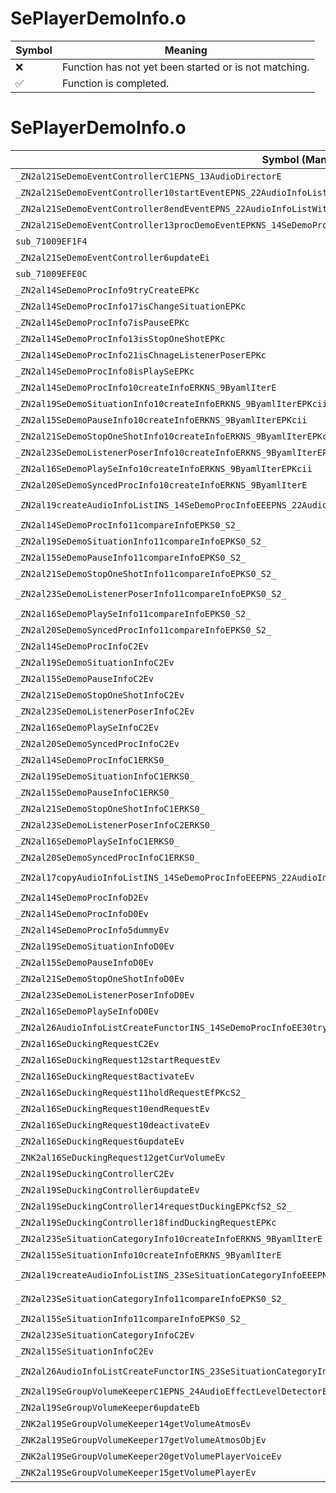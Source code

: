 # SePlayerDemoInfo.o
| Symbol | Meaning 
| ------------- | ------------- 
| :x: | Function has not yet been started or is not matching. 
| :white_check_mark: | Function is completed. 


# SePlayerDemoInfo.o
| Symbol (Mangled) | Symbol (Demangled) | Decompiled? |
| ------------- |  ------------- | ------------- |
| `_ZN2al21SeDemoEventControllerC1EPNS_13AudioDirectorE` | `al::SeDemoEventController::SeDemoEventController(al::AudioDirector *)` | :white_check_mark: |
| `_ZN2al21SeDemoEventController10startEventEPNS_22AudioInfoListWithPartsINS_14SeDemoProcInfoEEE` | `al::SeDemoEventController::startEvent(al::AudioInfoListWithParts<al::SeDemoProcInfo> *)` | :white_check_mark: |
| `_ZN2al21SeDemoEventController8endEventEPNS_22AudioInfoListWithPartsINS_14SeDemoProcInfoEEEb` | `al::SeDemoEventController::endEvent(al::AudioInfoListWithParts<al::SeDemoProcInfo> *,bool)` | :white_check_mark: |
| `_ZN2al21SeDemoEventController13procDemoEventEPKNS_14SeDemoProcInfoE` | `al::SeDemoEventController::procDemoEvent(al::SeDemoProcInfo const*)` | :white_check_mark: |
| `sub_71009EF1F4` | `` | :white_check_mark: |
| `_ZN2al21SeDemoEventController6updateEi` | `al::SeDemoEventController::update(int)` | :white_check_mark: |
| `sub_71009EFE0C` | `` | :white_check_mark: |
| `_ZN2al14SeDemoProcInfo9tryCreateEPKc` | `al::SeDemoProcInfo::tryCreate(char const*)` | :white_check_mark: |
| `_ZN2al14SeDemoProcInfo17isChangeSituationEPKc` | `al::SeDemoProcInfo::isChangeSituation(char const*)` | :white_check_mark: |
| `_ZN2al14SeDemoProcInfo7isPauseEPKc` | `al::SeDemoProcInfo::isPause(char const*)` | :white_check_mark: |
| `_ZN2al14SeDemoProcInfo13isStopOneShotEPKc` | `al::SeDemoProcInfo::isStopOneShot(char const*)` | :white_check_mark: |
| `_ZN2al14SeDemoProcInfo21isChnageListenerPoserEPKc` | `al::SeDemoProcInfo::isChnageListenerPoser(char const*)` | :white_check_mark: |
| `_ZN2al14SeDemoProcInfo8isPlaySeEPKc` | `al::SeDemoProcInfo::isPlaySe(char const*)` | :white_check_mark: |
| `_ZN2al14SeDemoProcInfo10createInfoERKNS_9ByamlIterE` | `al::SeDemoProcInfo::createInfo(al::ByamlIter const&)` | :white_check_mark: |
| `_ZN2al19SeDemoSituationInfo10createInfoERKNS_9ByamlIterEPKcii` | `al::SeDemoSituationInfo::createInfo(al::ByamlIter const&,char const*,int,int)` | :white_check_mark: |
| `_ZN2al15SeDemoPauseInfo10createInfoERKNS_9ByamlIterEPKcii` | `al::SeDemoPauseInfo::createInfo(al::ByamlIter const&,char const*,int,int)` | :white_check_mark: |
| `_ZN2al21SeDemoStopOneShotInfo10createInfoERKNS_9ByamlIterEPKcii` | `al::SeDemoStopOneShotInfo::createInfo(al::ByamlIter const&,char const*,int,int)` | :white_check_mark: |
| `_ZN2al23SeDemoListenerPoserInfo10createInfoERKNS_9ByamlIterEPKcii` | `al::SeDemoListenerPoserInfo::createInfo(al::ByamlIter const&,char const*,int,int)` | :white_check_mark: |
| `_ZN2al16SeDemoPlaySeInfo10createInfoERKNS_9ByamlIterEPKcii` | `al::SeDemoPlaySeInfo::createInfo(al::ByamlIter const&,char const*,int,int)` | :white_check_mark: |
| `_ZN2al20SeDemoSyncedProcInfo10createInfoERKNS_9ByamlIterE` | `al::SeDemoSyncedProcInfo::createInfo(al::ByamlIter const&)` | :white_check_mark: |
| `_ZN2al19createAudioInfoListINS_14SeDemoProcInfoEEEPNS_22AudioInfoListWithPartsIT_EERKNS_9ByamlIterEi` | `al::AudioInfoListWithParts<al::SeDemoProcInfo> * al::createAudioInfoList<al::SeDemoProcInfo>(al::ByamlIter const&,int)` | :white_check_mark: |
| `_ZN2al14SeDemoProcInfo11compareInfoEPKS0_S2_` | `al::SeDemoProcInfo::compareInfo(al::SeDemoProcInfo const*,al::SeDemoProcInfo const*)` | :white_check_mark: |
| `_ZN2al19SeDemoSituationInfo11compareInfoEPKS0_S2_` | `al::SeDemoSituationInfo::compareInfo(al::SeDemoSituationInfo const*,al::SeDemoSituationInfo const*)` | :white_check_mark: |
| `_ZN2al15SeDemoPauseInfo11compareInfoEPKS0_S2_` | `al::SeDemoPauseInfo::compareInfo(al::SeDemoPauseInfo const*,al::SeDemoPauseInfo const*)` | :white_check_mark: |
| `_ZN2al21SeDemoStopOneShotInfo11compareInfoEPKS0_S2_` | `al::SeDemoStopOneShotInfo::compareInfo(al::SeDemoStopOneShotInfo const*,al::SeDemoStopOneShotInfo const*)` | :white_check_mark: |
| `_ZN2al23SeDemoListenerPoserInfo11compareInfoEPKS0_S2_` | `al::SeDemoListenerPoserInfo::compareInfo(al::SeDemoListenerPoserInfo const*,al::SeDemoListenerPoserInfo const*)` | :white_check_mark: |
| `_ZN2al16SeDemoPlaySeInfo11compareInfoEPKS0_S2_` | `al::SeDemoPlaySeInfo::compareInfo(al::SeDemoPlaySeInfo const*,al::SeDemoPlaySeInfo const*)` | :white_check_mark: |
| `_ZN2al20SeDemoSyncedProcInfo11compareInfoEPKS0_S2_` | `al::SeDemoSyncedProcInfo::compareInfo(al::SeDemoSyncedProcInfo const*,al::SeDemoSyncedProcInfo const*)` | :white_check_mark: |
| `_ZN2al14SeDemoProcInfoC2Ev` | `al::SeDemoProcInfo::SeDemoProcInfo(void)` | :white_check_mark: |
| `_ZN2al19SeDemoSituationInfoC2Ev` | `al::SeDemoSituationInfo::SeDemoSituationInfo(void)` | :white_check_mark: |
| `_ZN2al15SeDemoPauseInfoC2Ev` | `al::SeDemoPauseInfo::SeDemoPauseInfo(void)` | :white_check_mark: |
| `_ZN2al21SeDemoStopOneShotInfoC2Ev` | `al::SeDemoStopOneShotInfo::SeDemoStopOneShotInfo(void)` | :white_check_mark: |
| `_ZN2al23SeDemoListenerPoserInfoC2Ev` | `al::SeDemoListenerPoserInfo::SeDemoListenerPoserInfo(void)` | :white_check_mark: |
| `_ZN2al16SeDemoPlaySeInfoC2Ev` | `al::SeDemoPlaySeInfo::SeDemoPlaySeInfo(void)` | :white_check_mark: |
| `_ZN2al20SeDemoSyncedProcInfoC2Ev` | `al::SeDemoSyncedProcInfo::SeDemoSyncedProcInfo(void)` | :white_check_mark: |
| `_ZN2al14SeDemoProcInfoC1ERKS0_` | `al::SeDemoProcInfo::SeDemoProcInfo(al::SeDemoProcInfo const&)` | :white_check_mark: |
| `_ZN2al19SeDemoSituationInfoC1ERKS0_` | `al::SeDemoSituationInfo::SeDemoSituationInfo(al::SeDemoSituationInfo const&)` | :white_check_mark: |
| `_ZN2al15SeDemoPauseInfoC1ERKS0_` | `al::SeDemoPauseInfo::SeDemoPauseInfo(al::SeDemoPauseInfo const&)` | :white_check_mark: |
| `_ZN2al21SeDemoStopOneShotInfoC1ERKS0_` | `al::SeDemoStopOneShotInfo::SeDemoStopOneShotInfo(al::SeDemoStopOneShotInfo const&)` | :white_check_mark: |
| `_ZN2al23SeDemoListenerPoserInfoC2ERKS0_` | `al::SeDemoListenerPoserInfo::SeDemoListenerPoserInfo(al::SeDemoListenerPoserInfo const&)` | :white_check_mark: |
| `_ZN2al16SeDemoPlaySeInfoC1ERKS0_` | `al::SeDemoPlaySeInfo::SeDemoPlaySeInfo(al::SeDemoPlaySeInfo const&)` | :white_check_mark: |
| `_ZN2al20SeDemoSyncedProcInfoC1ERKS0_` | `al::SeDemoSyncedProcInfo::SeDemoSyncedProcInfo(al::SeDemoSyncedProcInfo const&)` | :white_check_mark: |
| `_ZN2al17copyAudioInfoListINS_14SeDemoProcInfoEEEPNS_22AudioInfoListWithPartsIT_EEPKS4_i` | `al::AudioInfoListWithParts<al::SeDemoProcInfo> * al::copyAudioInfoList<al::SeDemoProcInfo>(al::AudioInfoListWithParts<al::SeDemoProcInfo> const*,int)` | :white_check_mark: |
| `_ZN2al14SeDemoProcInfoD2Ev` | `al::SeDemoProcInfo::~SeDemoProcInfo()` | :white_check_mark: |
| `_ZN2al14SeDemoProcInfoD0Ev` | `al::SeDemoProcInfo::~SeDemoProcInfo()` | :white_check_mark: |
| `_ZN2al14SeDemoProcInfo5dummyEv` | `al::SeDemoProcInfo::dummy(void)` | :white_check_mark: |
| `_ZN2al19SeDemoSituationInfoD0Ev` | `al::SeDemoSituationInfo::~SeDemoSituationInfo()` | :white_check_mark: |
| `_ZN2al15SeDemoPauseInfoD0Ev` | `al::SeDemoPauseInfo::~SeDemoPauseInfo()` | :white_check_mark: |
| `_ZN2al21SeDemoStopOneShotInfoD0Ev` | `al::SeDemoStopOneShotInfo::~SeDemoStopOneShotInfo()` | :white_check_mark: |
| `_ZN2al23SeDemoListenerPoserInfoD0Ev` | `al::SeDemoListenerPoserInfo::~SeDemoListenerPoserInfo()` | :white_check_mark: |
| `_ZN2al16SeDemoPlaySeInfoD0Ev` | `al::SeDemoPlaySeInfo::~SeDemoPlaySeInfo()` | :white_check_mark: |
| `_ZN2al26AudioInfoListCreateFunctorINS_14SeDemoProcInfoEE30tryCreateAudioInfoAndSetToListERKNS_9ByamlIterE` | `al::AudioInfoListCreateFunctor<al::SeDemoProcInfo>::tryCreateAudioInfoAndSetToList(al::ByamlIter const&)` | :white_check_mark: |
| `_ZN2al16SeDuckingRequestC2Ev` | `al::SeDuckingRequest::SeDuckingRequest(void)` | :white_check_mark: |
| `_ZN2al16SeDuckingRequest12startRequestEv` | `al::SeDuckingRequest::startRequest(void)` | :white_check_mark: |
| `_ZN2al16SeDuckingRequest8activateEv` | `al::SeDuckingRequest::activate(void)` | :white_check_mark: |
| `_ZN2al16SeDuckingRequest11holdRequestEfPKcS2_` | `al::SeDuckingRequest::holdRequest(float,char const*,char const*)` | :white_check_mark: |
| `_ZN2al16SeDuckingRequest10endRequestEv` | `al::SeDuckingRequest::endRequest(void)` | :white_check_mark: |
| `_ZN2al16SeDuckingRequest10deactivateEv` | `al::SeDuckingRequest::deactivate(void)` | :white_check_mark: |
| `_ZN2al16SeDuckingRequest6updateEv` | `al::SeDuckingRequest::update(void)` | :white_check_mark: |
| `_ZNK2al16SeDuckingRequest12getCurVolumeEv` | `al::SeDuckingRequest::getCurVolume(void)const` | :white_check_mark: |
| `_ZN2al19SeDuckingControllerC2Ev` | `al::SeDuckingController::SeDuckingController(void)` | :white_check_mark: |
| `_ZN2al19SeDuckingController6updateEv` | `al::SeDuckingController::update(void)` | :white_check_mark: |
| `_ZN2al19SeDuckingController14requestDuckingEPKcfS2_S2_` | `al::SeDuckingController::requestDucking(char const*,float,char const*,char const*)` | :white_check_mark: |
| `_ZN2al19SeDuckingController18findDuckingRequestEPKc` | `al::SeDuckingController::findDuckingRequest(char const*)` | :white_check_mark: |
| `_ZN2al23SeSituationCategoryInfo10createInfoERKNS_9ByamlIterE` | `al::SeSituationCategoryInfo::createInfo(al::ByamlIter const&)` | :white_check_mark: |
| `_ZN2al15SeSituationInfo10createInfoERKNS_9ByamlIterE` | `al::SeSituationInfo::createInfo(al::ByamlIter const&)` | :white_check_mark: |
| `_ZN2al19createAudioInfoListINS_23SeSituationCategoryInfoEEEPNS_22AudioInfoListWithPartsIT_EERKNS_9ByamlIterEi` | `al::AudioInfoListWithParts<al::SeSituationCategoryInfo> * al::createAudioInfoList<al::SeSituationCategoryInfo>(al::ByamlIter const&,int)` | :white_check_mark: |
| `_ZN2al23SeSituationCategoryInfo11compareInfoEPKS0_S2_` | `al::SeSituationCategoryInfo::compareInfo(al::SeSituationCategoryInfo const*,al::SeSituationCategoryInfo const*)` | :white_check_mark: |
| `_ZN2al15SeSituationInfo11compareInfoEPKS0_S2_` | `al::SeSituationInfo::compareInfo(al::SeSituationInfo const*,al::SeSituationInfo const*)` | :white_check_mark: |
| `_ZN2al23SeSituationCategoryInfoC2Ev` | `al::SeSituationCategoryInfo::SeSituationCategoryInfo(void)` | :white_check_mark: |
| `_ZN2al15SeSituationInfoC2Ev` | `al::SeSituationInfo::SeSituationInfo(void)` | :white_check_mark: |
| `_ZN2al26AudioInfoListCreateFunctorINS_23SeSituationCategoryInfoEE30tryCreateAudioInfoAndSetToListERKNS_9ByamlIterE` | `al::AudioInfoListCreateFunctor<al::SeSituationCategoryInfo>::tryCreateAudioInfoAndSetToList(al::ByamlIter const&)` | :white_check_mark: |
| `_ZN2al19SeGroupVolumeKeeperC1EPNS_24AudioEffectLevelDetectorE` | `al::SeGroupVolumeKeeper::SeGroupVolumeKeeper(al::AudioEffectLevelDetector *)` | :white_check_mark: |
| `_ZN2al19SeGroupVolumeKeeper6updateEb` | `al::SeGroupVolumeKeeper::update(bool)` | :white_check_mark: |
| `_ZNK2al19SeGroupVolumeKeeper14getVolumeAtmosEv` | `al::SeGroupVolumeKeeper::getVolumeAtmos(void)const` | :white_check_mark: |
| `_ZNK2al19SeGroupVolumeKeeper17getVolumeAtmosObjEv` | `al::SeGroupVolumeKeeper::getVolumeAtmosObj(void)const` | :white_check_mark: |
| `_ZNK2al19SeGroupVolumeKeeper20getVolumePlayerVoiceEv` | `al::SeGroupVolumeKeeper::getVolumePlayerVoice(void)const` | :white_check_mark: |
| `_ZNK2al19SeGroupVolumeKeeper15getVolumePlayerEv` | `al::SeGroupVolumeKeeper::getVolumePlayer(void)const` | :white_check_mark: |
